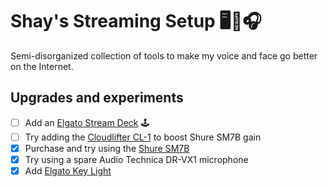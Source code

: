 # Shay's Streaming Setup 🖥:microphone::headphones:
Semi-disorganized collection of tools to make my voice and face go better on the Internet.

## Upgrades and experiments

- [ ] Add an [Elgato Stream Deck](https://github.com/shayfrendt/streaming/tree/master/stream-deck) 🕹
- [ ] Try adding the [Cloudlifter CL-1](https://www.cloudmicrophones.com/cloudlifter-cl-1) to boost Shure SM7B gain
- [x] Purchase and try using the [Shure SM7B](https://www.shure.com/en-US/products/microphones/sm7b)
- [x] Try using a spare Audio Technica DR-VX1 microphone 
- [x] Add [Elgato Key Light](https://www.elgato.com/en/gaming/key-light)
